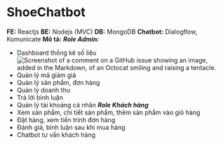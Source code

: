 # ShoeChatbot
**FE:** Reactjs
**BE:** Nodejs (MVC)
**DB:** MongoDB
**Chatbot:** Dialogflow, Komunicate
**Mô tả:**
***Role Admin:*** 
- Dashboard thống kê số liệu
  ![Screenshot of a comment on a GitHub issue showing an image, added in the Markdown, of an Octocat smiling and raising a tentacle.](https://myoctocat.com/assets/images/base-octocat.svg)
- Quản lý mã giảm giá
- Quản lý sản phẩm, đơn hàng
- Quản lý doanh thu
- Trả lời bình luận
- Quản lý tài khoảng cá nhân
***Role Khách hàng***
- Xem sản phẩm, chi tiết sản phẩm, thêm sản phẩm vào giỏ hàng
- Đặt hàng, xem tiến trình đơn hàng
- Đánh giá, bình luận sau khi mua hàng
- Chatbot tư vấn khách hàng
